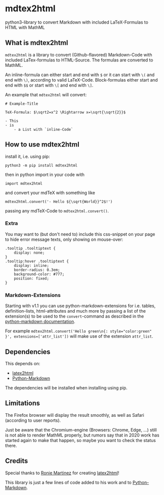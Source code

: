 # mdtex2html
python3-library to convert Markdown with included LaTeX-Formulas to HTML with MathML

## What is mdtex2html

`mdtex2html` is a library to convert (Github-flavored) Markdown-Code with included LaTex-formulas to HTML-Source. The formulas are converted to MathML.

An inline-formula can either start and end with `$` or it can start with `\(` and end with `\)`, according to valid LaTeX-Code. Block-formulas either start and end with `$$` or start with `\[` and end with `\]`.

An example that `mdtex2html` will convert:

```
# Example-Title

TeX-Formula: $\sqrt2=x^2 \Rightarrow x=\sqrt{\sqrt{2}}$

- This
- is
    - a List with `inline-Code`
```

## How to use mdtex2html

install it, i.e. using pip:

`python3 -m pip install mdtex2html`

then in python import in your code with

`import mdtex2html`

and convert your mdTeX with something like

`mdtex2html.convert('- Hello ${\sqrt{World}}^2$!')`

passing any mdTeX-Code to `mdtex2html.convert()`.

### Extra

You may want to (but don't need to) include this css-snippet on your page to hide error message texts, only showing on mouse-over:

```
.tooltip .tooltiptext {
    display: none;
}
.tooltip:hover .tooltiptext {
    display: inline;
    border-radius: 0.3em;
    background-color: #777;
    position: fixed;
}
```

### Markdown-Extensions

Starting with v1.1 you can use python-markdown-extensions for i.e. tables, definition-lists, html-attributes and much more by passing a list of the extension(s) to be used to the `convert`-command as described in the [python-markdown documentation](https://python-markdown.github.io/extensions/).

For example `mdtex2html.convert('Hello green\n{: style="color:green" }', extensions=['attr_list'])` will make use of the extension `attr_list`.

## Dependencies

This depends on:

- [latex2html](https://github.com/roniemartinez/latex2mathml)
- [Python-Markdown](https://github.com/Python-Markdown/markdown)

The dependencies will be installed when installing using pip.

## Limitations

The Firefox browser will display the result smoothly, as well as Safari (according to user reports).

Just be aware that the Chromium-engine (Browsers: Chrome, Edge, ...) still is not able to render MathML properly, but rumors say that in 2020 work has started again to make that happen, so maybe you want to check the status there.

## Credits

Special thanks to [Ronie Martinez](https://github.com/roniemartinez) for creating [latex2html](https://github.com/roniemartinez/latex2mathml)!

This library is just a few lines of code added to his work and to [Python-Markdown](https://github.com/Python-Markdown/markdown).
